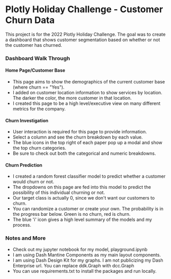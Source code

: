 # Plotly Holiday Challenge - Customer Churn Data

This project is for the 2022 Plotly Holiday Challenge. The goal was to create a dashboard that shows customer segmentation based on whether or not the customer has churned.

### Dashboard Walk Through

#### Home Page/Customer Base

- This page aims to show the demographics of the current customer base (where churn == "Yes").
- I added on customer location information to show services by location. The darker the color, the more customer in that location.
- I created this page to be a high level/executive view on many different metrics for the company.

#### Churn Investigation

- User interaction is required for this page to provide information.
- Select a column and see the churn breakdown by each value.
- The blue icons in the top right of each paper pop up a modal and show the top churn categories.
- Be sure to check out both the categorical and numeric breakdowns.

#### Churn Prediction

- I created a random forest classifier model to predict whether a customer would churn or not.
- The dropdowns on this page are fed into this model to predict the possibility of this individual churning or not.
- Our target class is actually 0, since we don't want our customers to churn.
- You can randomize a customer or create your own. The probability is in the progress bar below. Green is no churn, red is churn.
- The blue 'i' icon gives a high level summary of the models and my process.


### Notes and More

- Check out my jupyter notebook for my model, playground.ipynb
- I am using Dash Mantine Components as my main layout components.
- I am using Dash Design Kit for my graphs. I am not publicizing my Dash Enterprise url. You can replace ddk.Graph with dcc.Graph
- You can use requirements.txt to install the packages and run locally.

